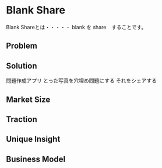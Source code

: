 Blank Share
====

Blank Shareとは・・・・・
blank を share　することです。
## Problem


## Solution
問題作成アプリ
とった写真を穴埋め問題にする
それをシェアする

## Market Size


## Traction


## Unique Insight


## Business Model
